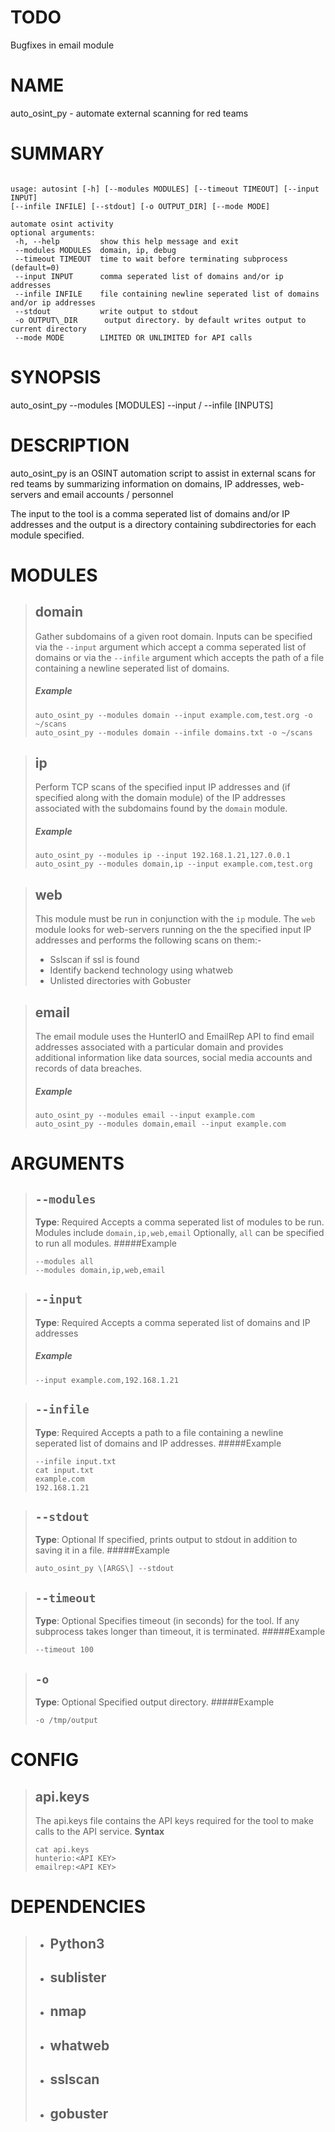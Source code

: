 # TODO
Bugfixes in email module

# NAME
auto_osint_py - automate external scanning for red teams

# SUMMARY

```

usage: autosint [-h] [--modules MODULES] [--timeout TIMEOUT] [--input INPUT]
[--infile INFILE] [--stdout] [-o OUTPUT_DIR] [--mode MODE]   
         
automate osint activity  
optional arguments:  
 -h, --help         show this help message and exit  
 --modules MODULES  domain, ip, debug  
 --timeout TIMEOUT  time to wait before terminating subprocess (default=0)  
 --input INPUT      comma seperated list of domains and/or ip addresses  
 --infile INFILE    file containing newline seperated list of domains and/or ip addresses  
 --stdout           write output to stdout  
 -o OUTPUT\_DIR      output directory. by default writes output to current directory  
 --mode MODE        LIMITED OR UNLIMITED for API calls
```

# SYNOPSIS
auto_osint_py --modules \[MODULES\] --input / --infile \[INPUTS\] 

# DESCRIPTION
auto_osint_py is an OSINT automation script to assist in external scans for red teams by summarizing information on domains, IP addresses, web-servers and email accounts / personnel

The input to the tool is a comma seperated list of domains and/or IP addresses and the output is a directory containing subdirectories for each module specified.

# MODULES

> ## domain
> Gather subdomains of a given root domain.
Inputs can be specified via the `--input` argument which accept a comma seperated list of domains or via the `--infile` argument which accepts the path of a file containing a newline seperated list of domains.
>##### Example
>```
>auto_osint_py --modules domain --input example.com,test.org -o ~/scans
>auto_osint_py --modules domain --infile domains.txt -o ~/scans 
>```


>## ip 
> Perform TCP scans of the specified input IP addresses and (if specified along with the domain module) of the IP addresses associated with the subdomains found by the `domain` module.
>##### Example
>```
>auto_osint_py --modules ip --input 192.168.1.21,127.0.0.1
>auto_osint_py --modules domain,ip --input example.com,test.org
>```

> ## web
> This module must be run in conjunction with the `ip` module. The `web` module looks for web-servers running on the the specified input IP addresses and performs the following scans on them:-
> - Sslscan if ssl is found 
>-  Identify backend technology using whatweb
>-  Unlisted directories with Gobuster

>## email
>The email module uses the HunterIO and EmailRep API to find email addresses associated with a particular domain and provides additional information like data sources, social media accounts and records of data breaches.
>##### Example
>```
>auto_osint_py --modules email --input example.com
>auto_osint_py --modules domain,email --input example.com
>```

# ARGUMENTS

>## ``--modules``
>**Type**: Required
>Accepts a comma seperated list of modules to be run.
>Modules include ``domain,ip,web,email``
>Optionally, ``all`` can be specified to run all modules.
>#####Example
>```
>--modules all
>--modules domain,ip,web,email
>```

> ## ``--input``
> **Type**: Required
> Accepts a comma seperated list of domains and IP addresses
> ##### Example
> ```
> --input example.com,192.168.1.21
> ```

> ## ``--infile``
> **Type**: Required
> Accepts a path to a file containing a newline seperated list of domains and IP addresses.
> #####Example
>```
>--infile input.txt
>cat input.txt
>example.com
>192.168.1.21
>```

> ## ``--stdout``
> **Type**: Optional
> If specified, prints output to stdout in addition to saving it in a file.
> #####Example
>```
>auto_osint_py \[ARGS\] --stdout
>```

> ## ``--timeout``
> **Type**: Optional
> Specifies timeout (in seconds) for the tool. If any subprocess takes longer than timeout, it is terminated.
> #####Example
>```
>--timeout 100
>```

> ## ``-o``
> **Type**: Optional
> Specified output directory.
> #####Example
>```
>-o /tmp/output
>```

# CONFIG

> ## api.keys
> The api.keys file contains the API keys required for the tool to make calls to the API service.
> **Syntax**
> ```
> cat api.keys
> hunterio:<API KEY>
> emailrep:<API KEY>
> ```

# DEPENDENCIES

> - ## Python3
> - ## sublister
> - ## nmap
> - ## whatweb
> - ## sslscan
> - ## gobuster

